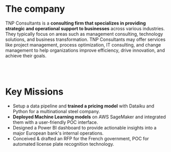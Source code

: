 # The company

TNP Consultants is a **consulting firm that specializes in providing strategic and operational support to businesses** across various industries. They typically focus on areas such as management consulting, technology solutions, and business transformation. TNP Consultants may offer services like project management, process optimization, IT consulting, and change management to help organizations improve efficiency, drive innovation, and achieve their goals.

<br><br>

# Key Missions

- Setup a data pipeline and **trained a pricing model** with Dataiku and Python for a multinational steel company.
- **Deployed Machine Learning models** on AWS SageMaker and integrated them with a user-friendly POC interface.
- Designed a Power BI dashboard to provide actionable insights into a major European bank's internal operations.
- Conceived & drafted an RFP for the French government, POC for automated license plate recognition technology.
